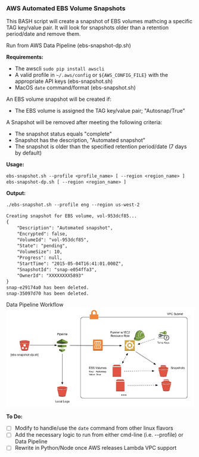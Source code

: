 ### AWS Automated EBS Volume Snapshots

This BASH script will create a snapshot of EBS volumes mathcing
a specific TAG key/value pair. It will look for snapshots older than a retention
period/date and remove them.

Run from AWS Data Pipeline (ebs-snapshot-dp.sh)

**Requirements:**

* The awscli  `sudo pip install awscli`
* A valid profile in `~/.aws/config` or `${AWS_CONFIG_FILE}` with the appropriate API keys (ebs-snapshot.sh)
* MacOS `date` command/format (ebs-snapshot.sh)

An EBS volume snapshot will be created if:

* The EBS volume is assigned the TAG key/value pair; "Autosnap/True"

A Snapshot will be removed after meeting the following criteria:

* The snapshot status equals "complete"
* Snapshot has the description, "Automated snapshot"
* The snapshot is older than the specified retention period/date (7 days by default)

**Usage:**

```
ebs-snapshot.sh --profile <profile_name> [ --region <region_name> ]
ebs-snapshot-dp.sh [ --region <region_name> ]
```

**Output:**

```
./ebs-snapshot.sh --profile eng --region us-west-2
```

```
Creating snapshot for EBS volume, vol-953dcf85...
{
    "Description": "Automated snapshot", 
    "Encrypted": false, 
    "VolumeId": "vol-953dcf85", 
    "State": "pending", 
    "VolumeSize": 10, 
    "Progress": null, 
    "StartTime": "2015-05-04T16:41:01.000Z", 
    "SnapshotId": "snap-e054ffa3", 
    "OwnerId": "XXXXXXXX5893"
}
snap-e29174a0 has been deleted.
snap-35097d70 has been deleted.
```

Data Pipeline Workflow
![EBS Snapshot Diagram](./images/ebs-autosnap-edp-flow.jpg)

**To Do:**

- [ ] Modify to handle/use the `date` command from other linux flavors
- [ ] Add the necessary logic to run from either cmd-line (i.e. --profile) or Data Pipeline
- [ ] Rewrite in Python/Node once AWS releases Lambda VPC support
